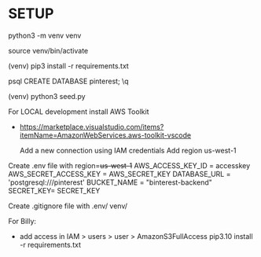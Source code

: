 # SETUP

python3 -m venv venv

source venv/bin/activate

(venv) pip3 install -r requirements.txt

psql
CREATE DATABASE pinterest;
\q

(venv) python3 seed.py


For LOCAL development install AWS Toolkit
- https://marketplace.visualstudio.com/items?itemName=AmazonWebServices.aws-toolkit-vscode

    Add a new connection using IAM credentials
    Add region us-west-1

Create .env file with
    region=<s>us-west-1</s>
    AWS_ACCESS_KEY_ID =  accesskey
    AWS_SECRET_ACCESS_KEY =  AWS_SECRET_KEY
    DATABASE_URL = 'postgresql:///pinterest'
    BUCKET_NAME = "binterest-backend"
    SECRET_KEY= SECRET_KEY

Create .gitignore file with
    .env/
    venv/


For Billy:
- add access in IAM > users > user > AmazonS3FullAccess
pip3.10 install -r requirements.txt